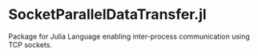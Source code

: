 # SocketParallelDataTransfer.jl
Package for Julia Language enabling inter-process communication using TCP sockets.
